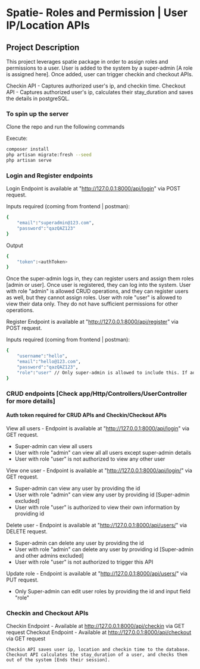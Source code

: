 # Spatie- Roles and Permission | User IP/Location APIs 

## Project Description

This project leverages spatie package in order to assign roles and permissions to a user. User is added to the system by a super-admin [A role is assigned here]. Once added, user can trigger checkin and checkout APIs.

Checkin API - Captures authorized user's ip, and checkin time.
Checkout API - Captures authorized user's ip, calculates their stay_duration and saves the details in postgreSQL.


### To spin up the server

Clone the repo and run the following commands

Execute:
```bash
composer install
php artisan migrate:fresh --seed
php artisan serve 
```





### Login and Register endpoints

Login Endpoint is available at "http://127.0.0.1:8000/api/login" via POST request. 

Inputs required (coming from frontend | postman):

```bash
{
    "email":"superadmin@123.com",
    "password":"qazQAZ123"
}
```

Output 

```bash
{
    "token":<authToken>
}
```


Once the super-admin logs in, they can register users and assign them roles [admin or user]. Once user is registered, they can log into the system.
User with role "admin" is allowed CRUD operations, and they can register users as well, but they cannot assign roles. 
User with role "user" is allowed to view their data only. They do not have sufficient permissions for other operations.


Register Endpoint is available at "http://127.0.0.1:8000/api/register" via POST request. 

Inputs required (coming from frontend | postman):

```bash
{
    "username":"hello",
    "email":"hello@123.com",
    "password":"qazQAZ123",
    "role":"user" // Only super-admin is allowed to include this. If admin includes this, default role [default role: user] gets used
}
```


### CRUD endpoints [Check app/Http/Controllers/UserController for more details]

#### Auth token required for CRUD APIs and Checkin/Checkout APIs

View all users -  Endpoint is available at "http://127.0.0.1:8000/api/login" via GET request.
 - Super-admin can view all users
 - User with role "admin" can view all all users except super-admin details
 - User with role "user" is not authorized to view any other user

View one user -  Endpoint is available at "http://127.0.0.1:8000/api/login/<id>" via GET request.
 - Super-admin can view any user by providing the id
 - User with role "admin" can view any user by providing id [Super-admin excluded]
 - User with role "user" is authorized to view their own information by providing id
    
Delete user -  Endpoint is available at "http://127.0.0.1:8000/api/users/<id>" via DELETE request.
 - Super-admin can delete any user by providing the id
 - User with role "admin" can delete any user by providing id [Super-admin and other admins excluded]
 - User with role "user" is not authorized to trigger this API
 
Update role -  Endpoint is available at "http://127.0.0.1:8000/api/users/<id>" via PUT request.
 - Only Super-admin can edit user roles by providing the id and input field "role"
    


### Checkin and Checkout APIs
    
Checkin Endpoint - Available at http://127.0.0.1:8000/api/checkin via GET request
Checkout Endpoint - Available at http://127.0.0.1:8000/api/checkout via GET request
    
    Checkin API saves user ip, location and checkin time to the database.
    Checkout API calculates the stay_duration of a user, and checks them out of the system [Ends their session].

